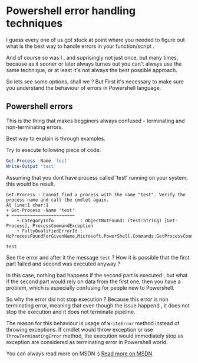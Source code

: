 # Powershell error handling techniques

I guess every one of us got stuck at point where you needed to figure out what is the best way to handle errors in your function/script .

And of course so was I , and suprisingly not just once, but many times, because as it sooner or later always turnes out you can't always use the same technique, or at least it's not always the best possible approach.

So lets see some options, shall we ?
But First it's necessary to make sure you understand the behaviour of errors in Powershell language.

## Powershell errors
This is the thing that makes begginers always confused - terminating and non-terminating errors.

Best way to explain is through examples.

Try to execute following piece of code.
``` Powershell
Get-Process -Name 'test'
Write-Output 'test'
```
Assuming that you dont have process called 'test' running on your system, this would be result.

```
Get-Process : Cannot find a process with the name "test". Verify the process name and call the cmdlet again.
At line:1 char:1
+ Get-Process -Name 'test'
+ ~~~~~~~~~~~~~~~~~~~~~~~~
    + CategoryInfo          : ObjectNotFound: (test:String) [Get-Process], ProcessCommandException
    + FullyQualifiedErrorId : NoProcessFoundForGivenName,Microsoft.PowerShell.Commands.GetProcessCommand
 
test
```

See the error and after it the message `test` ? How it is possible that the first part failed and second was executed anyway ?

In this case, nothing bad happens if the second part is executed , but what if the second part would rely on data from the first one, then you have a problem, which is especially confusing for people new to Powershell.

So why the error did not stop execution ? Because this error is non terminating error, meaning that even though the issue happend , it does not stop the execution and it does not terminate pipeline.

The reason for this behaviour is usage of `WriteError` method instead of throwing exceptions. If cmdlet would throw exception or use `ThrowTerminatingError` method, the execution would immediately stop as exception are considered as terminating error in Powershell world.

You can always read more on MSDN :)
[Read more on MSDN](https://msdn.microsoft.com/en-us/library/dd878240(v=vs.85).aspx)

